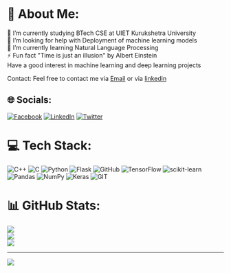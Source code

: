 # 💫 About Me:
🔭 I’m currently studying BTech CSE at UIET Kurukshetra University<br>🤝 I’m looking for help with Deployment of machine learning models<br>🌱 I’m currently learning Natural Language Processing<br>⚡ Fun fact "Time is just an illusion" by Albert Einstein<br/>
Have a good interest in machine learning and deep learning projects
 
Contact: Feel free to contact me via [Email](mailto:lakshayd760@gmail.com) or via [linkedin](https://www.linkedin.com/in/lakshaydhiman)

## 🌐 Socials:
[![Facebook](https://img.shields.io/badge/Facebook-%231877F2.svg?logo=Facebook&logoColor=white)](https://facebook.com/lakshayd760) [![LinkedIn](https://img.shields.io/badge/LinkedIn-%230077B5.svg?logo=linkedin&logoColor=white)](https://linkedin.com/in/lakshaydhiman) [![Twitter](https://img.shields.io/badge/Twitter-%231DA1F2.svg?logo=Twitter&logoColor=white)](https://twitter.com/lakshayd760) 

# 💻 Tech Stack:
![C++](https://img.shields.io/badge/c++-%2300599C.svg?style=for-the-badge&logo=c%2B%2B&logoColor=white) ![C](https://img.shields.io/badge/c-%2300599C.svg?style=for-the-badge&logo=c&logoColor=white) ![Python](https://img.shields.io/badge/python-3670A0?style=for-the-badge&logo=python&logoColor=ffdd54) ![Flask](https://img.shields.io/badge/flask-%23000.svg?style=for-the-badge&logo=flask&logoColor=white) ![GitHub](https://img.shields.io/badge/GitHub-%23121011.svg?style=for-the-badge&logo=github&logoColor=white) ![TensorFlow](https://img.shields.io/badge/TensorFlow-%23FF6F00.svg?style=for-the-badge&logo=TensorFlow&logoColor=white) ![scikit-learn](https://img.shields.io/badge/scikit--learn-%23F7931E.svg?style=for-the-badge&logo=scikit-learn&logoColor=white) ![Pandas](https://img.shields.io/badge/pandas-%23150458.svg?style=for-the-badge&logo=pandas&logoColor=white) ![NumPy](https://img.shields.io/badge/numpy-%23013243.svg?style=for-the-badge&logo=numpy&logoColor=white) ![Keras](https://img.shields.io/badge/Keras-%23D00000.svg?style=for-the-badge&logo=Keras&logoColor=white) ![GIT](https://img.shields.io/badge/Git-fc6d26?style=for-the-badge&logo=git&logoColor=white) 
# 📊 GitHub Stats:
![](https://github-readme-stats.vercel.app/api?username=lakshayd760&theme=dark&hide_border=true&include_all_commits=true&count_private=true)<br/>
![](https://github-readme-streak-stats.herokuapp.com/?user=lakshayd760&theme=dark&hide_border=true)<br/>
![](https://github-readme-stats.vercel.app/api/top-langs/?username=lakshayd760&theme=dark&hide_border=true&include_all_commits=true&count_private=true&layout=compact)

---
[![](https://visitcount.itsvg.in/api?id=lakshayd760&icon=0&color=0)](https://visitcount.itsvg.in)

<!-- Proudly created with GPRM ( https://gprm.itsvg.in ) -->

